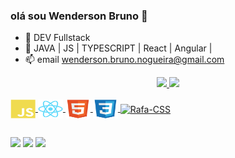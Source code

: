 ### olá sou Wenderson Bruno 👋
- 🔭 DEV Fullstack
- 💫   JAVA | JS | TYPESCRIPT | React | Angular | 
- 📫 email wenderson.bruno.nogueira@gmail.com

<div align="center">
  <a href="https://github.com/WBrunoNogueira">
  <img height="180em" src="https://github-readme-stats.vercel.app/api?username=WBrunoNogueira&show_icons=true&theme=dark&include_all_commits=true&count_private=true"/>
  <img height="180em" src="https://github-readme-stats.vercel.app/api/top-langs/?username=WBrunoNogueira&layout=compact&langs_count=7&theme=dark"/>
</div>
<div style="display: inline_block"><br>
  <img align="center" alt="Rafa-Js" height="30" width="40" src="https://raw.githubusercontent.com/devicons/devicon/master/icons/javascript/javascript-plain.svg">
 <!-- <img align="center" alt="Rafa-Ts" height="30" width="40" src="https://raw.githubusercontent.com/devicons/devicon/master/icons/typescript/typescript-plain.svg">-->
  <img align="center" alt="Rafa-React" height="30" width="40" src="https://raw.githubusercontent.com/devicons/devicon/master/icons/react/react-original.svg">
  <img align="center" alt="Rafa-HTML" height="30" width="40" src="https://raw.githubusercontent.com/devicons/devicon/master/icons/html5/html5-original.svg">
  <img align="center" alt="Rafa-CSS" height="30" width="40" src="https://raw.githubusercontent.com/devicons/devicon/master/icons/css3/css3-original.svg">
  <!--<img align="center" alt="Rafa-CSS" height="30" width="40" src="https://cdn.jsdelivr.net/gh/devicons/devicon/icons/angularjs/angularjs-original.svg" />-->
  <img align="center" alt="Rafa-CSS" height="30" width="40" src="https://cdn.jsdelivr.net/gh/devicons/devicon/icons/java/java-original.svg" />
</div>

  ##
 
<div> 
  <a href="https://www.instagram.com/w.brunow_/" target="_blank"><img src="https://img.shields.io/badge/-Instagram-%23E4405F?style=for-the-badge&logo=instagram&logoColor=white" target="_blank"></a>
 <!--<a href="https://discord.gg/wagxzStdcR" target="_blank"><img src="https://img.shields.io/badge/Discord-7289DA?style=for-the-badge&logo=discord&logoColor=white" target="_blank"></a> -->
  <a href = "mailto:wendersonbruno10@gmail.com"><img src="https://img.shields.io/badge/-Gmail-%23333?style=for-the-badge&logo=gmail&logoColor=white" target="_blank"></a>
  <a href="https://www.linkedin.com/in/wenderson-bruno/" target="_blank"> <img src="https://img.shields.io/badge/-LinkedIn-%230077B5?style=for-the-badge&logo=linkedin&logoColor=white"></a> 
 

  <!--![Snake animation](https://github.com/WBrunoNogueira/WbrunoNogueira/blob/output/github-contribution-grid-snake.svg)-->

</div>
  

